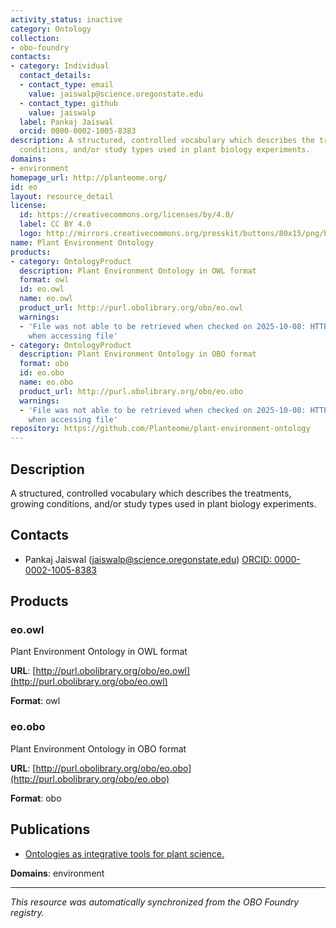 ```yaml
---
activity_status: inactive
category: Ontology
collection:
- obo-foundry
contacts:
- category: Individual
  contact_details:
  - contact_type: email
    value: jaiswalp@science.oregonstate.edu
  - contact_type: github
    value: jaiswalp
  label: Pankaj Jaiswal
  orcid: 0000-0002-1005-8383
description: A structured, controlled vocabulary which describes the treatments, growing
  conditions, and/or study types used in plant biology experiments.
domains:
- environment
homepage_url: http://planteome.org/
id: eo
layout: resource_detail
license:
  id: https://creativecommons.org/licenses/by/4.0/
  label: CC BY 4.0
  logo: http://mirrors.creativecommons.org/presskit/buttons/80x15/png/by.png
name: Plant Environment Ontology
products:
- category: OntologyProduct
  description: Plant Environment Ontology in OWL format
  format: owl
  id: eo.owl
  name: eo.owl
  product_url: http://purl.obolibrary.org/obo/eo.owl
  warnings:
  - 'File was not able to be retrieved when checked on 2025-10-08: HTTP 404 error
    when accessing file'
- category: OntologyProduct
  description: Plant Environment Ontology in OBO format
  format: obo
  id: eo.obo
  name: eo.obo
  product_url: http://purl.obolibrary.org/obo/eo.obo
  warnings:
  - 'File was not able to be retrieved when checked on 2025-10-08: HTTP 404 error
    when accessing file'
repository: https://github.com/Planteome/plant-environment-ontology
---
```

## Description

A structured, controlled vocabulary which describes the treatments, growing conditions, and/or study types used in plant biology experiments.

## Contacts

- Pankaj Jaiswal (jaiswalp@science.oregonstate.edu) [ORCID: 0000-0002-1005-8383](https://orcid.org/0000-0002-1005-8383)

## Products

### eo.owl

Plant Environment Ontology in OWL format

**URL**: [http://purl.obolibrary.org/obo/eo.owl](http://purl.obolibrary.org/obo/eo.owl)

**Format**: owl

### eo.obo

Plant Environment Ontology in OBO format

**URL**: [http://purl.obolibrary.org/obo/eo.obo](http://purl.obolibrary.org/obo/eo.obo)

**Format**: obo

## Publications

- [Ontologies as integrative tools for plant science.](https://www.ncbi.nlm.nih.gov/pubmed/22847540)

**Domains**: environment

---

*This resource was automatically synchronized from the OBO Foundry registry.*